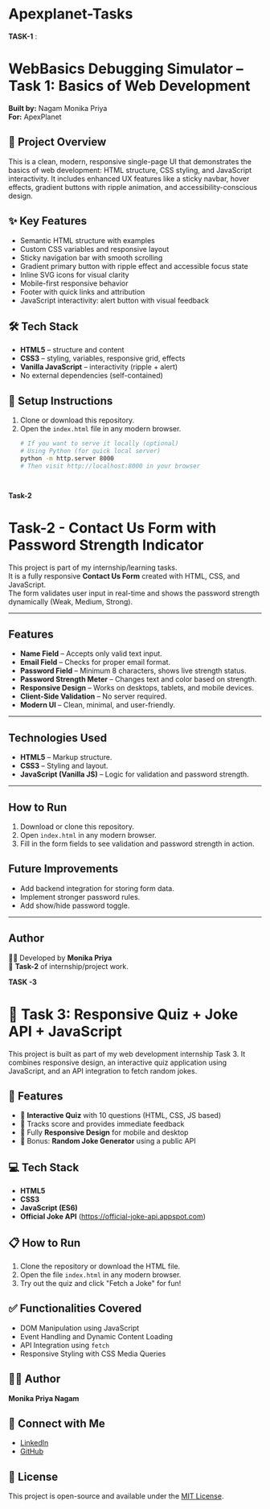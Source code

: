 # Apexplanet-Tasks

**TASK-1** :

# WebBasics Debugging Simulator – Task 1: Basics of Web Development

**Built by:** Nagam Monika Priya  
**For:** ApexPlanet  

## 🚀 Project Overview
This is a clean, modern, responsive single-page UI that demonstrates the basics of web development: HTML structure, CSS styling, and JavaScript interactivity. It includes enhanced UX features like a sticky navbar, hover effects, gradient buttons with ripple animation, and accessibility-conscious design.

## ✨ Key Features
- Semantic HTML structure with examples
- Custom CSS variables and responsive layout
- Sticky navigation bar with smooth scrolling
- Gradient primary button with ripple effect and accessible focus state
- Inline SVG icons for visual clarity
- Mobile-first responsive behavior
- Footer with quick links and attribution
- JavaScript interactivity: alert button with visual feedback

## 🛠 Tech Stack
- **HTML5** – structure and content
- **CSS3** – styling, variables, responsive grid, effects
- **Vanilla JavaScript** – interactivity (ripple + alert)
- No external dependencies (self-contained)

## 🧰 Setup Instructions
1. Clone or download this repository.
2. Open the `index.html` file in any modern browser.
   ```bash
   # If you want to serve it locally (optional)
   # Using Python (for quick local server)
   python -m http.server 8000
   # Then visit http://localhost:8000 in your browser




**Task-2**
# **Task-2** - Contact Us Form with Password Strength Indicator

This project is part of my internship/learning tasks.  
It is a fully responsive **Contact Us Form** created with HTML, CSS, and JavaScript.  
The form validates user input in real-time and shows the password strength dynamically (Weak, Medium, Strong).

---

## Features
- **Name Field** – Accepts only valid text input.
- **Email Field** – Checks for proper email format.
- **Password Field** – Minimum 8 characters, shows live strength status.
- **Password Strength Meter** – Changes text and color based on strength.
- **Responsive Design** – Works on desktops, tablets, and mobile devices.
- **Client-Side Validation** – No server required.
- **Modern UI** – Clean, minimal, and user-friendly.

---

## Technologies Used
- **HTML5** – Markup structure.
- **CSS3** – Styling and layout.
- **JavaScript (Vanilla JS)** – Logic for validation and password strength.

---

## How to Run
1. Download or clone this repository.
2. Open `index.html` in any modern browser.
3. Fill in the form fields to see validation and password strength in action.



## Future Improvements
- Add backend integration for storing form data.
- Implement stronger password rules.
- Add show/hide password toggle.

---

## Author
👩‍💻 Developed by **Monika Priya**  
📅 **Task-2** of internship/project work.





**TASK -3**
# 🌟 Task 3: Responsive Quiz + Joke API + JavaScript

This project is built as part of my web development internship Task 3. It combines responsive design, an interactive quiz application using JavaScript, and an API integration to fetch random jokes.

## 🚀 Features

- 🎯 **Interactive Quiz** with 10 questions (HTML, CSS, JS based)
- 🧠 Tracks score and provides immediate feedback
- 📱 Fully **Responsive Design** for mobile and desktop
- 🤣 Bonus: **Random Joke Generator** using a public API

## 💻 Tech Stack

- **HTML5**
- **CSS3**
- **JavaScript (ES6)**
- **Official Joke API** (https://official-joke-api.appspot.com)

## 📋 How to Run

1. Clone the repository or download the HTML file.
2. Open the file `index.html` in any modern browser.
3. Try out the quiz and click "Fetch a Joke" for fun!

## ✅ Functionalities Covered

- DOM Manipulation using JavaScript
- Event Handling and Dynamic Content Loading
- API Integration using `fetch`
- Responsive Styling with CSS Media Queries

## 🙋‍♀️ Author

**Monika Priya Nagam**

## 🔗 Connect with Me

- [LinkedIn](https://www.linkedin.com/in/monika-priya-nagam/)
- [GitHub](https://github.com/monikagithub1234)

## 📜 License

This project is open-source and available under the [MIT License](LICENSE).





















